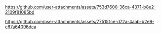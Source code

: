 

https://github.com/user-attachments/assets/753d7600-36ca-4371-b8e2-2109f81085bd



https://github.com/user-attachments/assets/775151ce-d72a-4aab-b2e9-c67a64096dca

